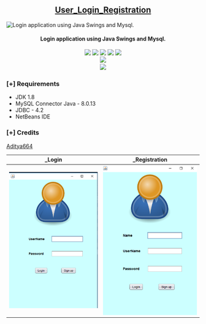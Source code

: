 <h2 align="center"><u>User_Login_Registration</u></h2>

![Login application using Java Swings and Mysql.](https://camo.githubusercontent.com/3384b45aad02c86e398ac9fefe04ec3428d5a22d39c45b44694c3d38ab104575/68747470733a2f2f322e62702e626c6f6773706f742e636f6d2f2d5549437175763164424d552f58475949587179684b65492f414141414141414152384d2f45766a743341445559455971774448504c686c5f6c4b355f465472625f565a7067434c63424741732f73313630302f4a6176612e706e67)
<h4 align="center"> Login application using Java Swings and Mysql. </h4>

<p align="center">
    <img src="https://img.shields.io/github/stars/Aditya664/User_Login_Registration?style=for-the-badge&color=orange">
    <img src="https://img.shields.io/github/forks/Aditya664/User_Login_Registration?style=for-the-badge&color=purple">
    <img src="https://img.shields.io/github/license/Aditya664/User_Login_Registration?style=for-the-badge&color=blue">
    <img src="https://img.shields.io/github/issues/Aditya664/User_Login_Registration?style=for-the-badge&color=red">
    <img src="https://img.shields.io/github/contributors/Aditya664/User_Login_Registration?style=for-the-badge&color=cyan">
<br>
    <img src="https://img.shields.io/badge/Author-Aditya -magenta?style=flat-square">
<br>
    <img src="https://github-readme-stats.vercel.app/api/pin/?username=Aditya664&repo=User_Login_Registration&theme=synthwave">
</p>

### [+] Requirements
 - JDK 1.8
 - MySQL Connector Java - 8.0.13
 - JDBC - 4.2
 - NetBeans IDE

### [+] Credits 
<a href="https://github.com/Aditya664/Aditya664">Aditya664</a>

_Login        |  _Registration
:-------------------------:|:-------------------------:
![](https://raw.githubusercontent.com/Aditya664/User_Login_Registration/master/Screenshot%20(19).png)  |  ![](https://raw.githubusercontent.com/Aditya664/User_Login_Registration/master/Screenshot%20(20).png)
